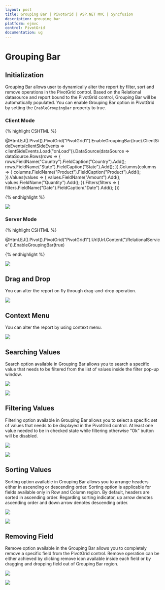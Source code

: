 ```yaml
---
layout: post
title: Grouping Bar | PivotGrid | ASP.NET MVC | Syncfusion
description: grouping bar
platform: ejmvc
control: PivotGrid
documentation: ug
---
```


# Grouping Bar

## Initialization

Grouping Bar allows user to dynamically alter the report by filter, sort and  remove operations in the PivotGrid control. Based on the Relational datasource and report bound to the PivotGrid control, Grouping Bar will be automatically populated. You can enable Grouping Bar option in PivotGrid by setting the `EnableGroupingBar` property to true.

### Client Mode

{% highlight CSHTML %}

 @Html.EJ().Pivot().PivotGrid("PivotGrid1").EnableGroupingBar(true).ClientSideEvents(clientSideEvents => clientSideEvents.Load("onLoad")).DataSource(dataSource => dataSource.Rows(rows => { rows.FieldName("Country").FieldCaption("Country").Add(); rows.FieldName("State").FieldCaption("State").Add(); }).Columns(columns => { columns.FieldName("Product").FieldCaption("Product").Add(); }).Values(values => { values.FieldName("Amount").Add(); values.FieldName("Quantity").Add(); }).Filters(filters => { filters.FieldName("Date").FieldCaption("Date").Add(); }))
 
 <script type="text/javascript">
        function onLoad(args) {
            args.model.dataSource.data = pivot_dataset;//Array of data
        }
</script>

{% endhighlight %}

![](Grouping-Bar_images/realtionalclientGB.png)


### Server Mode

{% highlight CSHTML %}

@Html.EJ().Pivot().PivotGrid("PivotGrid1").Url(Url.Content("/RelationalService")).EnableGroupingBar(true)

{% endhighlight %}

![](Grouping-Bar_images/groupingbar.png)

## Drag and Drop

You can alter the report on fly through drag-and-drop operation.

![](Grouping-Bar_images/GBar_Rel.png)

## Context Menu

You can alter the report by using context menu.

![](Grouping-Bar_images/CMenu_Rel.png)

## Searching Values

Search option available in Grouping Bar allows you to search a specific value that needs to be filtered from the list of values inside the filter pop-up window.

![](Grouping-Bar_images/filter.png)

![](Grouping-Bar_images/groupingbar-search.png)

## Filtering Values

Filtering option available in Grouping Bar allows you to select a specific set of values that needs to be displayed in the PivotGrid control. At least one value needed to be in checked state while filtering otherwise “Ok” button will be disabled.

![](Grouping-Bar_images/FILTER.png)

![](Grouping-Bar_images/FILTER1.png)

## Sorting Values

Sorting option available in Grouping Bar allows you to arrange headers either in ascending or descending order. Sorting option is applicable for fields available only in Row and Column region. By default, headers are sorted in ascending order. Regarding sorting indicator, up arrow denotes ascending order and down arrow denotes descending order.

![](Grouping-Bar_images/sort.png)

![](Grouping-Bar_images/sort-grid.png)

## Removing Field

Remove option available in the Grouping Bar allows you to completely remove a specific field from the PivotGrid control. Remove operation can be either achieved by clicking remove icon available inside each field or by dragging and dropping field out of Grouping Bar region.

![](Grouping-Bar_images/remove.png)

![](Grouping-Bar_images/remove-grid.png) 

